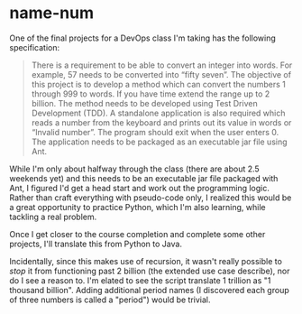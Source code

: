 # name-num

One of the final projects for a DevOps class I'm taking has the following specification:

> There is a requirement to be able to convert an integer into words. For example, 57 needs to be converted into “fifty seven”. The objective of this project is to develop a method which can convert the numbers 1 through 999 to words. If you have time extend the range up to 2 billion. The method needs to be developed using Test Driven Development (TDD). A standalone application is also required which reads a number from the keyboard and prints out its value in words or “Invalid number”. The program should exit when the user enters 0. The application needs to be packaged as an executable jar file using Ant.

While I'm only about halfway through the class (there are about 2.5 weekends yet) and this needs to be an executable jar file packaged with Ant, I figured I'd get a head start and work out the programming logic. Rather than craft everything with pseudo-code only, I realized this would be a great opportunity to practice Python, which I'm also learning, while tackling a real problem.

Once I get closer to the course completion and complete some other projects, I'll translate this from Python to Java.

Incidentally, since this makes use of recursion, it wasn't really possible to _stop_ it from functioning past 2 billion (the extended use case describe), nor do I see a reason to. I'm elated to see the script translate 1 trillion as "1 thousand billion". Adding additional period names (I discovered each group of three numbers is called a "period") would be trivial.
